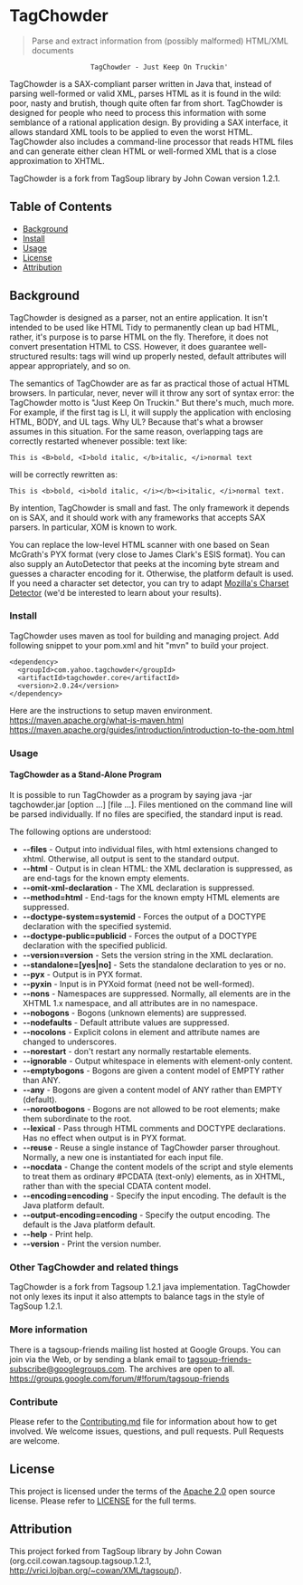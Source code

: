 # TagChowder
> Parse and extract information from (possibly malformed) HTML/XML documents

                        TagChowder - Just Keep On Truckin'

TagChowder is a SAX-compliant parser written in Java that, instead of parsing well-formed or valid XML, parses HTML as it is found in the wild: poor, nasty and brutish, though quite often far from short. TagChowder is designed for people who need to process this information with some semblance of a rational application design. By providing a SAX interface, it allows standard XML tools to be applied to even the worst HTML. TagChowder also includes a command-line processor that reads HTML files and can generate either clean HTML or well-formed XML that is a close approximation to XHTML.

TagChowder is a fork from TagSoup library by John Cowan version 1.2.1.

## Table of Contents

- [Background](#background)
- [Install](#install)
- [Usage](#usage)
- [License](#license)
- [Attribution](#Attribution)

## Background

TagChowder is designed as a parser, not an entire application. It isn't intended to be used like HTML Tidy to permanently clean up bad HTML, rather, it's purpose is to parse HTML on the fly. Therefore, it does not convert presentation HTML to CSS. However, it does guarantee well-structured results: tags will wind up properly nested, default attributes will appear appropriately, and so on.

The semantics of TagChowder are as far as practical those of actual HTML browsers. In particular, never, never will it throw any sort of syntax error: the TagChowder motto is "Just Keep On Truckin." But there's much, much more. For example, if the first tag is LI, it will supply the application with enclosing HTML, BODY, and UL tags. Why UL? Because that's what a browser assumes in this situation. For the same reason, overlapping tags are correctly restarted whenever possible: text like:

`This is <B>bold, <I>bold italic, </b>italic, </i>normal text`

will be correctly rewritten as:

`This is <b>bold, <i>bold italic, </i></b><i>italic, </i>normal text.`

By intention, TagChowder is small and fast. The only framework it depends on is SAX, and it should work with any frameworks that accepts SAX parsers. In particular, XOM is known to work.

You can replace the low-level HTML scanner with one based on Sean McGrath's PYX format (very close to James Clark's ESIS format). You can also supply an AutoDetector that peeks at the incoming byte stream and guesses a character encoding for it. Otherwise, the platform default is used. If you need a character set detector, you can try to adapt [Mozilla's Charset Detector](https://www-archive.mozilla.org/projects/intl/chardet.html) (we'd be interested to learn about your results).

### Install

TagChowder uses maven as tool for building and managing project. Add following snippet to your pom.xml and hit "mvn" to build your project.

```
<dependency>
  <groupId>com.yahoo.tagchowder</groupId>
  <artifactId>tagchowder.core</artifactId>
  <version>2.0.24</version>
</dependency>
```
Here are the instructions to setup maven environment.
https://maven.apache.org/what-is-maven.html
https://maven.apache.org/guides/introduction/introduction-to-the-pom.html

### Usage
#### TagChowder as a Stand-Alone Program

It is possible to run TagChowder as a program by saying java -jar tagchowder.jar [option ...] [file ...]. Files mentioned on the command line will be parsed individually. If no files are specified, the standard input is read.

The following options are understood:

* **--files** - Output into individual files, with html extensions changed to xhtml. Otherwise, all output is sent to the standard output.
* **--html** - Output is in clean HTML: the XML declaration is suppressed, as are end-tags for the known empty elements.
* **--omit-xml-declaration** - The XML declaration is suppressed.
* **--method=html** - End-tags for the known empty HTML elements are suppressed.
* **--doctype-system=systemid** - Forces the output of a DOCTYPE declaration with the specified systemid.
* **--doctype-public=publicid** - Forces the output of a DOCTYPE declaration with the specified publicid.
* **--version=version** - Sets the version string in the XML declaration.
* **--standalone=[yes|no]** - Sets the standalone declaration to yes or no.
* **--pyx** - Output is in PYX format.
* **--pyxin** - Input is in PYXoid format (need not be well-formed).
* **--nons** - Namespaces are suppressed. Normally, all elements are in the XHTML 1.x namespace, and all attributes are in no namespace.
* **--nobogons** - Bogons (unknown elements) are suppressed.
* **--nodefaults** - Default attribute values are suppressed.
* **--nocolons** - Explicit colons in element and attribute names are changed to underscores.
* **--norestart** - don't restart any normally restartable elements.
* **--ignorable** - Output whitespace in elements with element-only content.
* **--emptybogons** - Bogons are given a content model of EMPTY rather than ANY.
* **--any** - Bogons are given a content model of ANY rather than EMPTY (default).
* **--norootbogons** - Bogons are not allowed to be root elements; make them subordinate to the root.
* **--lexical** - Pass through HTML comments and DOCTYPE declarations. Has no effect when output is in PYX format.
* **--reuse** - Reuse a single instance of TagChowder parser throughout. Normally, a new one is instantiated for each input file.
* **--nocdata** - Change the content models of the script and style elements to treat them as ordinary #PCDATA (text-only) elements, as in XHTML, rather than with the special CDATA content model.
* **--encoding=encoding** - Specify the input encoding. The default is the Java platform default.
* **--output-encoding=encoding** - Specify the output encoding. The default is the Java platform default.
* **--help** - Print help.
* **--version** - Print the version number.

### Other TagChowder and related things

TagChowder is a fork from Tagsoup 1.2.1 java implementation. TagChowder not only lexes its input it also attempts to balance tags in the style of TagSoup 1.2.1.

### More information

There is a tagsoup-friends mailing list hosted at Google Groups. You can join via the Web, or by sending a blank email to tagsoup-friends-subscribe@googlegroups.com. The archives are open to all. https://groups.google.com/forum/#!forum/tagsoup-friends

### Contribute

Please refer to the [Contributing.md](Contributing.md) file for information about how to get involved. We welcome issues, questions, and pull requests. Pull Requests are welcome.

## License

This project is licensed under the terms of the [Apache 2.0](LICENSE-Apache-2.0) open source license. Please refer to [LICENSE](LICENSE) for the full terms.

## Attribution

This project forked from TagSoup library by John Cowan (org.ccil.cowan.tagsoup.tagsoup.1.2.1, http://vrici.lojban.org/~cowan/XML/tagsoup/).
